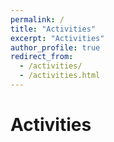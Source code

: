 ```yaml
---
permalink: /
title: "Activities"
excerpt: "Activities"
author_profile: true
redirect_from: 
  - /activities/
  - /activities.html
---
```

# Activities
